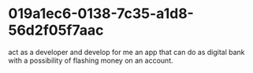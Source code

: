 # 019a1ec6-0138-7c35-a1d8-56d2f05f7aac
act as a developer and develop for me an app that can do as digital bank with a possibility of flashing money on an account.
